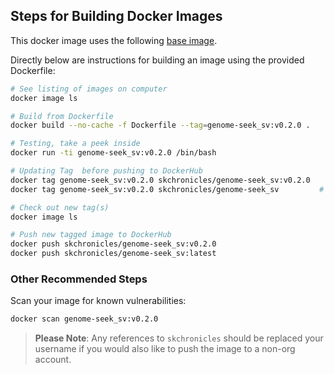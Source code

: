 ## Steps for Building Docker Images

This docker image uses the following [base image](https://github.com/OpenOmics/genome-seek/blob/main/docker/genome-seek/Dockerfile).

Directly below are instructions for building an image using the provided Dockerfile:

```bash
# See listing of images on computer
docker image ls

# Build from Dockerfile
docker build --no-cache -f Dockerfile --tag=genome-seek_sv:v0.2.0 .

# Testing, take a peek inside
docker run -ti genome-seek_sv:v0.2.0 /bin/bash

# Updating Tag  before pushing to DockerHub
docker tag genome-seek_sv:v0.2.0 skchronicles/genome-seek_sv:v0.2.0
docker tag genome-seek_sv:v0.2.0 skchronicles/genome-seek_sv         # latest

# Check out new tag(s)
docker image ls

# Push new tagged image to DockerHub
docker push skchronicles/genome-seek_sv:v0.2.0
docker push skchronicles/genome-seek_sv:latest
```

### Other Recommended Steps

Scan your image for known vulnerabilities:

```bash
docker scan genome-seek_sv:v0.2.0
```

> **Please Note**: Any references to `skchronicles` should be replaced your username if you would also like to push the image to a non-org account.
